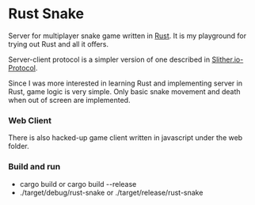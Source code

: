 # Rust Snake
Server for multiplayer snake game written in [Rust](https://github.com/rust-lang/rust). It is my playground for trying out Rust and all it offers. 

Server-client protocol is a simpler version of one described in [Slither.io-Protocol](https://github.com/ClitherProject/Slither.io-Protocol). 

Since I was more interested in learning Rust and implementing server in Rust, game logic is very simple. Only basic snake movement and death when out of screen are implemented. 

### Web Client
There is also hacked-up game client written in javascript under the web folder. 

### Build and run
- cargo build or cargo build --release
- ./target/debug/rust-snake or ./target/release/rust-snake
